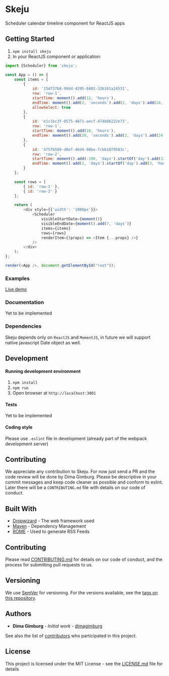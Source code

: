 # Skeju

Scheduler calendar timeline component for ReactJS apps

## Getting Started
1. ```npm install skeju```
2. In your ReactJS component or application:
``` javascript
import {Scheduler} from 'skeju';

const App = () => {
    const items = [
        {
            id: '15d737b8-99dd-4295-8402-32b161a24531',
            row: 'row-1',
            startTime: moment().add(12, 'hours'),
            endTime: moment().add(2, 'seconds').add(2, 'days').add(24, 'hours'),
            allowSelect: true
        },
        {
            id: 'e1c1bc3f-0575-4871-aecf-474b66222e73',
            row: 'row-1',
            startTime: moment().add(10, 'hours'),
            endTime: moment().add(20, 'seconds').add(2, 'days').add(24, 'hours')
        },
        {
            id: '475fb589-d0ef-46d4-98be-fcbb18f9583c',
            row: 'row-2',
            startTime: moment().add(-100, 'days').startOf('day').add(12, 'hours'),
            endTime: moment().add(1, 'days').startOf('day').add(3, 'hours')
        }
    ];

    const rows = [
        { id: 'row-1' },
        { id: 'row-2' }
    ];

    return (
        <div style={{'width': '1000px'}}>
            <Scheduler
                visibleStartDate={moment()}
                visibleEndDate={moment().add(7, 'days')}
                items={items}
                rows={rows}
                renderItem={(props) => <Item {...props} />}
            />
        </div>
    );
};

render(<App />, document.getElementById("root"));
```
### Examples

[Live demo](https://dimagimburg.github.io/skeju/index.html)

### Documentation
Yet to be implemented

### Dependencies
Skeju depends only on `ReactJS` and `MomentJS`, in future we will support native javascript Date object as well. 

## Development
#### Running development environment
1. `npm install`
2. `npm run`
3. Open browser at `http://localhost:3001`

#### Tests

Yet to be implemented

#### Coding style

Please use `.eslint` file in development (already part of the webpack development server)

## Contributing

We appreciate any contribution to Skeju. For now just send a PR and the code review will be done by Dima Gimburg. Please be descriptive in your commit messages and keep code cleaner as possible and conform to eslint. Later there will be a `CONTRIBUTING.md` file with details on our code of conduct.
## Built With

* [Dropwizard](http://www.dropwizard.io/1.0.2/docs/) - The web framework used
* [Maven](https://maven.apache.org/) - Dependency Management
* [ROME](https://rometools.github.io/rome/) - Used to generate RSS Feeds

## Contributing

Please read [CONTRIBUTING.md](https://gist.github.com/PurpleBooth/b24679402957c63ec426) for details on our code of conduct, and the process for submitting pull requests to us.

## Versioning

We use [SemVer](http://semver.org/) for versioning. For the versions available, see the [tags on this repository](https://github.com/your/project/tags). 

## Authors

* **Dima Gimburg** - *Initial work* - [dimagimburg](https://github.com/dimagimburg)

See also the list of [contributors](https://github.com/dimagimburg/skeju/contributors) who participated in this project.

## License

This project is licensed under the MIT License - see the [LICENSE.md](LICENSE.md) file for details
